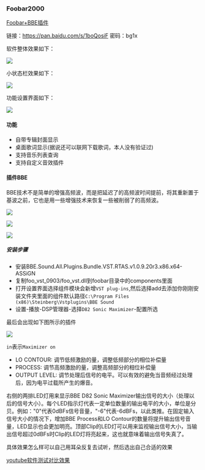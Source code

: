 ### Foobar2000

[Foobar+BBE插件](https://pan.baidu.com/s/1boQosiF)

链接：https://pan.baidu.com/s/1boQosiF 密码：bg1x

软件整体效果如下：

![](http://omvbl46i3.bkt.clouddn.com/1b9204fecc08f5c1ce4b9e6c93e074b7.png)

小状态栏效果如下：

![](http://omvbl46i3.bkt.clouddn.com/3c27b343d04760c794efe0cb52fd3616.png)

功能设置界面如下：

![](http://omvbl46i3.bkt.clouddn.com/68942a8fda15cbeed411768d530c4ea0.png)

#### 功能
- 自带专辑封面显示
- 桌面歌词显示(据说还可以联网下载歌词，本人没有验证过)
- 支持音乐列表查询
- 支持自定义音效插件

#### 插件BBE

BBE技术不是简单的增强高频波，而是把延迟了的高频波时间提前，将其重新置于基波之前，它也是用一些增强技术来恢复一些被削弱了的高频波。

![](http://omvbl46i3.bkt.clouddn.com/2f479d5f2820b8fd50239ef30f602e00.png)

![](http://omvbl46i3.bkt.clouddn.com/7c60c8c7463f09c3799e379bda68ed99.png)

![](http://omvbl46i3.bkt.clouddn.com/a31bfc69f2de74dfa75d33c2f00abc56.png)

##### 安装步骤
- 安装BBE.Sound.All.Plugins.Bundle.VST.RTAS.v1.0.9.20r3.x86.x64-ASSiGN
- 复制foo_vst_0903/foo_vst.dll到foobar目录中的components里面
- 打开设置界面选择组件模块会新增`VST plug-ins`,然后选择add去添加你刚刚安装文件夹里面的组件默认路径`C:\Program Files (x86)\Steinberg\Vstplugins\BBE Sound`
- 设置-播放-DSP管理器-选择`D82 Sonic Maximizer`-配置所选

最后会出现如下图所示的插件

![](http://omvbl46i3.bkt.clouddn.com/cb9702fe3412a2d2bb858b23230f0218.png)

`in`表示`Maximizer on`

- LO CONTOUR: 调节低频激励的量，调整低频部分的相位补偿量
- PROCESS: 调节高频激励的量，调整高频部分的相位补偿量
- OUTPUT LEVEL: 调节处理后信号的电平。可以有效的避免当音频经过处理后，因为电平过载所产生的爆音。

右侧的两排LED灯用来显示BBE D82 Sonic Maximizer输出信号的大小（处理以后的信号大小）。每个LED指示灯代表一定单位数量的输出电平的大小，单位是分贝。例如："0"代表0dBFs信号音量，"-6"代表-6dBFs，以此类推。在固定输入信号大小的情况下，增加BBE Process和LO Contour的数量将提升输出信号音量，LED显示也会更加明亮。顶部Clip的LED灯可以用来监视输出信号大小，当输出信号超过0dBFs时Clip的LED灯将亮起来，这也就意味着输出信号失真了。


具体效果怎么样可以自己用耳朵反复去试听，然后选出自己合适的效果

[youtube软件测试对比效果](https://www.youtube.com/watch?v=sif-cOYWLfY)
